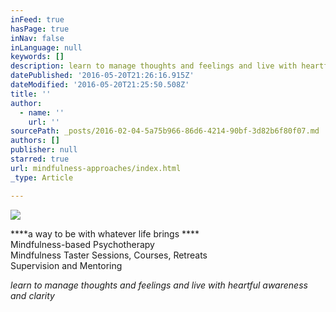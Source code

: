 ```yaml
---
inFeed: true
hasPage: true
inNav: false
inLanguage: null
keywords: []
description: learn to manage thoughts and feelings and live with heartful awareness and clarity
datePublished: '2016-05-20T21:26:16.915Z'
dateModified: '2016-05-20T21:25:50.508Z'
title: ''
author:
  - name: ''
    url: ''
sourcePath: _posts/2016-02-04-5a75b966-86d6-4214-90bf-3d82b6f80f07.md
authors: []
publisher: null
starred: true
url: mindfulness-approaches/index.html
_type: Article

---
```

![](https://the-grid-user-content.s3-us-west-2.amazonaws.com/5447b173-302f-4ad8-92a8-d30c09683a73.jpg)

****a way to be with whatever life brings ****  
Mindfulness-based Psychotherapy   
Mindfulness Taster Sessions, Courses, Retreats  
Supervision and Mentoring 

_learn to manage thoughts and feelings and live with heartful awareness and clarity_